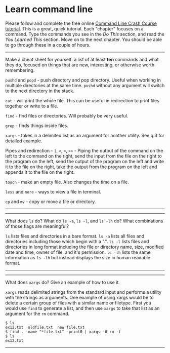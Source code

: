 # Learn command line

Please follow and complete the free online [Command Line Crash Course
tutorial](http://cli.learncodethehardway.org/book/). This is a great,
quick tutorial. Each "chapter" focuses on a command. Type the commands
you see in the _Do This_ section, and read the _You Learned This_
section. Move on to the next chapter. You should be able to go through
these in a couple of hours.


---

Make a cheat sheet for yourself: a list of at least **ten** commands and what they do, focused on things that are new, interesting, or otherwise worth remembering.

`pushd` and `popd` - push directory and pop directory. Useful when working in multiple directories at the same time. `pushd` without any argument will switch to the next directory in the stack.

`cat` - will print the whole file. This can be useful in redirection to print files together or write to a file.

`find` - find files or directories. Will probably be very useful.

`grep` - finds things inside files. 

`xargs` - takes in a delimited list as an argument for another utility. See q.3 for detailed example.

Pipes and redirection - `|`, `<`, `>`, `>>` - Piping the output of the command on the left to the command on the right, send the input from the file on the right to the program on the left, send the output of the program on the left and write it to the file on the right, take the output from the program on the left and appends it to the file on the right.

`touch` - make an empty file. Also changes the time on a file.

`less` and `more` - ways to view a file in terminal. 

`cp` and `mv` - copy or move a file or directory.

---


---

What does `ls` do? What do `ls -a`, `ls -l`, and `ls -lh` do? What combinations of those flags are meaningful?

`ls` lists files and directories in a bare format. `ls -a` lists all files and directories including those which begin with a ".". `ls -l` lists files and directories in long format including the file or directory name, size, modified date and time, owner of file, and it's permission. `ls -lh` lists the same information as `ls -lh` but instead displays the size in human readable format.

---


---

What does `xargs` do? Give an example of how to use it.

`xargs` reads delimited strings from the standard input and performs a utility with the strings as arguments. One example of using xargs would be to delete a certain group of files with a similar name or filetype. First you would use `find` to generate a list, and then use `xargs` to take that list as an argument for the `rm` command.
```
$ ls
ex12.txt  oldfile.txt  new file.txt
$ find . -name "*file.txt" -print0 | xargs -0 rm -f
$ ls
ex12.txt
```


---


